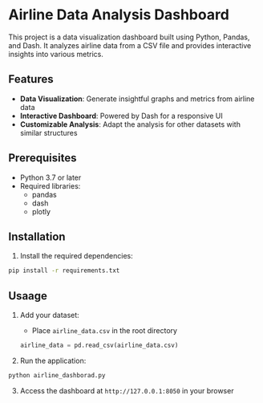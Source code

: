 # Airline Data Analysis Dashboard

This project is a data visualization dashboard built using Python, Pandas, and Dash. It analyzes airline data from a CSV file and provides interactive insights into various metrics.

## Features

- **Data Visualization**: Generate insightful graphs and metrics from airline data
- **Interactive Dashboard**: Powered by Dash for a responsive UI
- **Customizable Analysis**: Adapt the analysis for other datasets with similar structures

## Prerequisites

- Python 3.7 or later
- Required libraries:
  - pandas
  - dash
  - plotly

## Installation

1. Install the required dependencies:
```bash
pip install -r requirements.txt
```
## Usaage

1. Add your dataset:
   - Place `airline_data.csv` in the root directory
   ```python
   airline_data = pd.read_csv(airline_data.csv)
   ```
   
2. Run the application:
```bash
python airline_dashborad.py
```

3. Access the dashboard at `http://127.0.0.1:8050` in your browser
